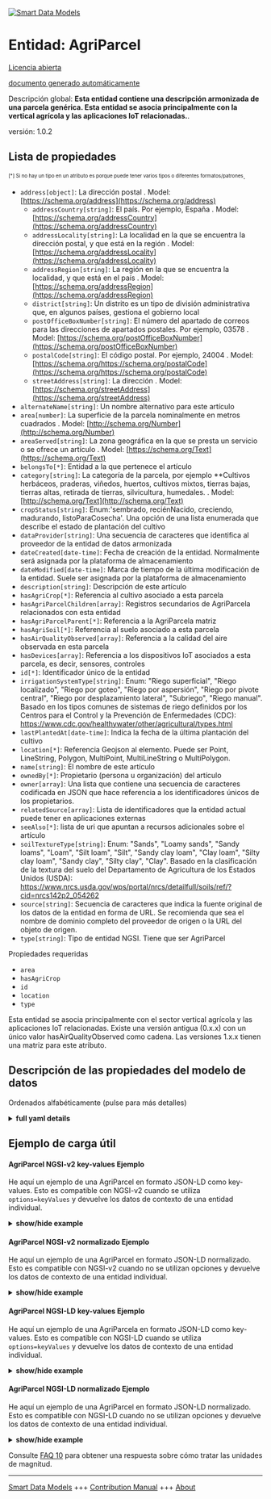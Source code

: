 <!-- 10-Header -->  
[![Smart Data Models](https://smartdatamodels.org/wp-content/uploads/2022/01/SmartDataModels_logo.png "Logo")](https://smartdatamodels.org)  
Entidad: AgriParcel  
===================<!-- /10-Header -->  
<!-- 15-License -->  
[Licencia abierta](https://github.com/smart-data-models//dataModel.Agrifood/blob/master/AgriParcel/LICENSE.md)  
[documento generado automáticamente](https://docs.google.com/presentation/d/e/2PACX-1vTs-Ng5dIAwkg91oTTUdt8ua7woBXhPnwavZ0FxgR8BsAI_Ek3C5q97Nd94HS8KhP-r_quD4H0fgyt3/pub?start=false&loop=false&delayms=3000#slide=id.gb715ace035_0_60)  
<!-- /15-License -->  
<!-- 20-Description -->  
Descripción global: **Esta entidad contiene una descripción armonizada de una parcela genérica. Esta entidad se asocia principalmente con la vertical agrícola y las aplicaciones IoT relacionadas.**.  
versión: 1.0.2  
<!-- /20-Description -->  
<!-- 30-PropertiesList -->  

## Lista de propiedades  

<sup><sub>[*] Si no hay un tipo en un atributo es porque puede tener varios tipos o diferentes formatos/patrones</sub></sup>.  
- `address[object]`: La dirección postal  . Model: [https://schema.org/address](https://schema.org/address)	- `addressCountry[string]`: El país. Por ejemplo, España  . Model: [https://schema.org/addressCountry](https://schema.org/addressCountry)  
	- `addressLocality[string]`: La localidad en la que se encuentra la dirección postal, y que está en la región  . Model: [https://schema.org/addressLocality](https://schema.org/addressLocality)  
	- `addressRegion[string]`: La región en la que se encuentra la localidad, y que está en el país  . Model: [https://schema.org/addressRegion](https://schema.org/addressRegion)  
	- `district[string]`: Un distrito es un tipo de división administrativa que, en algunos países, gestiona el gobierno local    
	- `postOfficeBoxNumber[string]`: El número del apartado de correos para las direcciones de apartados postales. Por ejemplo, 03578  . Model: [https://schema.org/postOfficeBoxNumber](https://schema.org/postOfficeBoxNumber)  
	- `postalCode[string]`: El código postal. Por ejemplo, 24004  . Model: [https://schema.org/https://schema.org/postalCode](https://schema.org/https://schema.org/postalCode)  
	- `streetAddress[string]`: La dirección  . Model: [https://schema.org/streetAddress](https://schema.org/streetAddress)  
- `alternateName[string]`: Un nombre alternativo para este artículo  - `area[number]`: La superficie de la parcela nominalmente en metros cuadrados  . Model: [http://schema.org/Number](http://schema.org/Number)- `areaServed[string]`: La zona geográfica en la que se presta un servicio o se ofrece un artículo  . Model: [https://schema.org/Text](https://schema.org/Text)- `belongsTo[*]`: Entidad a la que pertenece el artículo  - `category[string]`: La categoría de la parcela, por ejemplo **Cultivos herbáceos, praderas, viñedos, huertos, cultivos mixtos, tierras bajas, tierras altas, retirada de tierras, silvicultura, humedales.  . Model: [http://schema.org/Text](http://schema.org/Text)- `cropStatus[string]`: Enum:'sembrado, reciénNacido, creciendo, madurando, listoParaCosecha'. Una opción de una lista enumerada que describe el estado de plantación del cultivo  - `dataProvider[string]`: Una secuencia de caracteres que identifica al proveedor de la entidad de datos armonizada  - `dateCreated[date-time]`: Fecha de creación de la entidad. Normalmente será asignada por la plataforma de almacenamiento  - `dateModified[date-time]`: Marca de tiempo de la última modificación de la entidad. Suele ser asignada por la plataforma de almacenamiento  - `description[string]`: Descripción de este artículo  - `hasAgriCrop[*]`: Referencia al cultivo asociado a esta parcela  - `hasAgriParcelChildren[array]`: Registros secundarios de AgriParcela relacionados con esta entidad  - `hasAgriParcelParent[*]`: Referencia a la AgriParcela matriz  - `hasAgriSoil[*]`: Referencia al suelo asociado a esta parcela  - `hasAirQualityObserved[array]`: Referencia a la calidad del aire observada en esta parcela  - `hasDevices[array]`: Referencia a los dispositivos IoT asociados a esta parcela, es decir, sensores, controles  - `id[*]`: Identificador único de la entidad  - `irrigationSystemType[string]`: Enum: "Riego superficial", "Riego localizado", "Riego por goteo", "Riego por aspersión", "Riego por pivote central", "Riego por desplazamiento lateral", "Subriego", "Riego manual". Basado en los tipos comunes de sistemas de riego definidos por los Centros para el Control y la Prevención de Enfermedades (CDC): https://www.cdc.gov/healthywater/other/agricultural/types.html  - `lastPlantedAt[date-time]`: Indica la fecha de la última plantación del cultivo  - `location[*]`: Referencia Geojson al elemento. Puede ser Point, LineString, Polygon, MultiPoint, MultiLineString o MultiPolygon.  - `name[string]`: El nombre de este artículo  - `ownedBy[*]`: Propietario (persona u organización) del artículo  - `owner[array]`: Una lista que contiene una secuencia de caracteres codificada en JSON que hace referencia a los identificadores únicos de los propietarios.  - `relatedSource[array]`: Lista de identificadores que la entidad actual puede tener en aplicaciones externas  - `seeAlso[*]`: lista de uri que apuntan a recursos adicionales sobre el artículo  - `soilTextureType[string]`: Enum: "Sands", "Loamy sands", "Sandy loams", "Loam", "Silt loam", "Silt", "Sandy clay loam", "Clay loam", "Silty clay loam", "Sandy clay", "Silty clay", "Clay". Basado en la clasificación de la textura del suelo del Departamento de Agricultura de los Estados Unidos (USDA): https://www.nrcs.usda.gov/wps/portal/nrcs/detailfull/soils/ref/?cid=nrcs142p2_054262  - `source[string]`: Secuencia de caracteres que indica la fuente original de los datos de la entidad en forma de URL. Se recomienda que sea el nombre de dominio completo del proveedor de origen o la URL del objeto de origen.  - `type[string]`: Tipo de entidad NGSI. Tiene que ser AgriParcel  <!-- /30-PropertiesList -->  
<!-- 35-RequiredProperties -->  
Propiedades requeridas  
- `area`  - `hasAgriCrop`  - `id`  - `location`  - `type`  <!-- /35-RequiredProperties -->  
<!-- 40-RequiredProperties -->  
Esta entidad se asocia principalmente con el sector vertical agrícola y las aplicaciones IoT relacionadas. Existe una versión antigua (0.x.x) con un único valor hasAirQualityObserved como cadena. Las versiones 1.x.x tienen una matriz para este atributo.  
<!-- /40-RequiredProperties -->  
<!-- 50-DataModelHeader -->  
## Descripción de las propiedades del modelo de datos  
Ordenados alfabéticamente (pulse para más detalles)  
<!-- /50-DataModelHeader -->  
<!-- 60-ModelYaml -->  
<details><summary><strong>full yaml details</strong></summary>    
```yaml  
AgriParcel:    
  description: This entity contains a harmonised description of a generic parcel of land. This entity is primarily associated with the agricultural vertical and related IoT applications.    
  properties:    
    address:    
      description: The mailing address    
      properties:    
        addressCountry:    
          description: 'The country. For example, Spain'    
          type: string    
          x-ngsi:    
            model: https://schema.org/addressCountry    
            type: Property    
        addressLocality:    
          description: 'The locality in which the street address is, and which is in the region'    
          type: string    
          x-ngsi:    
            model: https://schema.org/addressLocality    
            type: Property    
        addressRegion:    
          description: 'The region in which the locality is, and which is in the country'    
          type: string    
          x-ngsi:    
            model: https://schema.org/addressRegion    
            type: Property    
        district:    
          description: 'A district is a type of administrative division that, in some countries, is managed by the local government'    
          type: string    
          x-ngsi:    
            type: Property    
        postOfficeBoxNumber:    
          description: 'The post office box number for PO box addresses. For example, 03578'    
          type: string    
          x-ngsi:    
            model: https://schema.org/postOfficeBoxNumber    
            type: Property    
        postalCode:    
          description: 'The postal code. For example, 24004'    
          type: string    
          x-ngsi:    
            model: https://schema.org/https://schema.org/postalCode    
            type: Property    
        streetAddress:    
          description: The street address    
          type: string    
          x-ngsi:    
            model: https://schema.org/streetAddress    
            type: Property    
        streetNr:    
          description: Number identifying a specific property on a public street    
          type: string    
          x-ngsi:    
            type: Property    
      type: object    
      x-ngsi:    
        model: https://schema.org/address    
        type: Property    
    alternateName:    
      description: An alternative name for this item    
      type: string    
      x-ngsi:    
        type: Property    
    area:    
      description: The area of the parcel nominally in square meters    
      minimum: 0    
      type: number    
      x-ngsi:    
        model: http://schema.org/Number    
        type: Property    
        units: m2    
    areaServed:    
      description: The geographic area where a service or offered item is provided    
      type: string    
      x-ngsi:    
        model: https://schema.org/Text    
        type: Property    
    belongsTo:    
      anyOf:    
        - description: Identifier format of any NGSI entity    
          maxLength: 256    
          minLength: 1    
          pattern: ^[\w\-\.\{\}\$\+\*\[\]`|~^@!,:\\]+$    
          type: string    
          x-ngsi:    
            type: Property    
        - description: Identifier format of any NGSI entity    
          format: uri    
          type: string    
          x-ngsi:    
            type: Property    
      description: Entity the item belongs to    
      x-ngsi:    
        type: Relationship    
    category:    
      description: 'The category of the parcel of land e.g.: **arable, grassland, vineyard, orchard, mixed crop, lowland, upland, set-aside, forestry, wetland.**'    
      type: string    
      x-ngsi:    
        model: http://schema.org/Text    
        type: Property    
    cropStatus:    
      description: 'Enum:''seeded, justBorn, growing, maturing, readyForHarvesting''. A choice from an enumerated list describing the crop planting status'    
      enum:    
        - seeded    
        - justBorn    
        - growing    
        - maturing    
        - readyForHarvesting    
      type: string    
      x-ngsi:    
        type: Property    
    dataProvider:    
      description: A sequence of characters identifying the provider of the harmonised data entity    
      type: string    
      x-ngsi:    
        type: Property    
    dateCreated:    
      description: Entity creation timestamp. This will usually be allocated by the storage platform    
      format: date-time    
      type: string    
      x-ngsi:    
        type: Property    
    dateModified:    
      description: Timestamp of the last modification of the entity. This will usually be allocated by the storage platform    
      format: date-time    
      type: string    
      x-ngsi:    
        type: Property    
    description:    
      description: A description of this item    
      type: string    
      x-ngsi:    
        type: Property    
    hasAgriCrop:    
      anyOf:    
        - description: Identifier format of any NGSI entity    
          maxLength: 256    
          minLength: 1    
          pattern: ^[\w\-\.\{\}\$\+\*\[\]`|~^@!,:\\]+$    
          type: string    
          x-ngsi:    
            type: Property    
        - description: Identifier format of any NGSI entity    
          format: uri    
          type: string    
          x-ngsi:    
            type: Property    
      description: Reference to the crop associated with this parcel    
      x-ngsi:    
        type: Relationship    
    hasAgriParcelChildren:    
      description: Related sub AgriParcel records to which this entity relates    
      items:    
        anyOf:    
          - description: Identifier format of any NGSI entity    
            maxLength: 256    
            minLength: 1    
            pattern: ^[\w\-\.\{\}\$\+\*\[\]`|~^@!,:\\]+$    
            type: string    
            x-ngsi:    
              type: Property    
          - description: Identifier format of any NGSI entity    
            format: uri    
            type: string    
            x-ngsi:    
              type: Property    
        description: Unique identifier of the entity    
        x-ngsi:    
          type: Property    
      type: array    
      x-ngsi:    
        type: Relationship    
    hasAgriParcelParent:    
      anyOf:    
        - description: Identifier format of any NGSI entity    
          maxLength: 256    
          minLength: 1    
          pattern: ^[\w\-\.\{\}\$\+\*\[\]`|~^@!,:\\]+$    
          type: string    
          x-ngsi:    
            type: Property    
        - description: Identifier format of any NGSI entity    
          format: uri    
          type: string    
          x-ngsi:    
            type: Property    
      description: Reference to the parent AgriParcel    
      x-ngsi:    
        type: Relationship    
    hasAgriSoil:    
      anyOf:    
        - description: Identifier format of any NGSI entity    
          maxLength: 256    
          minLength: 1    
          pattern: ^[\w\-\.\{\}\$\+\*\[\]`|~^@!,:\\]+$    
          type: string    
          x-ngsi:    
            type: Property    
        - description: Identifier format of any NGSI entity    
          format: uri    
          type: string    
          x-ngsi:    
            type: Property    
      description: Reference to the soil associated with this parcel of land    
      x-ngsi:    
        type: Relationship    
    hasAirQualityObserved:    
      description: Reference to the air quality observed in this parcel of land    
      items:    
        anyOf:    
          - description: Identifier format of any NGSI entity    
            maxLength: 256    
            minLength: 1    
            pattern: ^[\w\-\.\{\}\$\+\*\[\]`|~^@!,:\\]+$    
            type: string    
            x-ngsi:    
              type: Property    
          - description: Identifier format of any NGSI entity    
            format: uri    
            type: string    
            x-ngsi:    
              type: Property    
      type: array    
      x-ngsi:    
        type: Relationship    
    hasDevices:    
      description: 'Reference to the IoT devices associated with this parcel i.e. sensors, controls'    
      items:    
        anyOf:    
          - description: Identifier format of any NGSI entity    
            maxLength: 256    
            minLength: 1    
            pattern: ^[\w\-\.\{\}\$\+\*\[\]`|~^@!,:\\]+$    
            type: string    
            x-ngsi:    
              type: Property    
          - description: Identifier format of any NGSI entity    
            format: uri    
            type: string    
            x-ngsi:    
              type: Property    
        description: Unique identifier of the entity    
        x-ngsi:    
          type: Property    
      type: array    
      x-ngsi:    
        type: Property    
    id:    
      anyOf:    
        - description: Identifier format of any NGSI entity    
          maxLength: 256    
          minLength: 1    
          pattern: ^[\w\-\.\{\}\$\+\*\[\]`|~^@!,:\\]+$    
          type: string    
          x-ngsi:    
            type: Property    
        - description: Identifier format of any NGSI entity    
          format: uri    
          type: string    
          x-ngsi:    
            type: Property    
      description: Unique identifier of the entity    
      x-ngsi:    
        type: Property    
    irrigationSystemType:    
      description: 'Enum: ''Surface irrigation'', ''Localized irrigation'', ''Drip irrigation'', ''Sprinkler irrigation'', ''Center pivot irrigation'', ''Lateral move irrigation'', ''Sub-irrigation'', ''Manual irrigation''. Based on common types of irrigation systems as defined by Centers for Disease Control and Prevention (CDC): https://www.cdc.gov/healthywater/other/agricultural/types.html'    
      enum:    
        - Surface irrigation    
        - Localized irrigation    
        - Drip irrigation    
        - Sprinkler irrigation    
        - Center pivot irrigation    
        - Lateral move irrigation    
        - Sub-irrigation    
        - Manual irrigation    
      type: string    
      x-ngsi:    
        type: Property    
    lastPlantedAt:    
      description: Indicates the date when the crop was last planted    
      format: date-time    
      type: string    
      x-ngsi:    
        type: Property    
    location:    
      description: 'Geojson reference to the item. It can be Point, LineString, Polygon, MultiPoint, MultiLineString or MultiPolygon'    
      oneOf:    
        - description: Geojson reference to the item. Point    
          properties:    
            bbox:    
              items:    
                type: number    
              minItems: 4    
              type: array    
            coordinates:    
              items:    
                type: number    
              minItems: 2    
              type: array    
            type:    
              enum:    
                - Point    
              type: string    
          required:    
            - type    
            - coordinates    
          title: GeoJSON Point    
          type: object    
          x-ngsi:    
            type: GeoProperty    
        - description: Geojson reference to the item. LineString    
          properties:    
            bbox:    
              items:    
                type: number    
              minItems: 4    
              type: array    
            coordinates:    
              items:    
                items:    
                  type: number    
                minItems: 2    
                type: array    
              minItems: 2    
              type: array    
            type:    
              enum:    
                - LineString    
              type: string    
          required:    
            - type    
            - coordinates    
          title: GeoJSON LineString    
          type: object    
          x-ngsi:    
            type: GeoProperty    
        - description: Geojson reference to the item. Polygon    
          properties:    
            bbox:    
              items:    
                type: number    
              minItems: 4    
              type: array    
            coordinates:    
              items:    
                items:    
                  items:    
                    type: number    
                  minItems: 2    
                  type: array    
                minItems: 4    
                type: array    
              type: array    
            type:    
              enum:    
                - Polygon    
              type: string    
          required:    
            - type    
            - coordinates    
          title: GeoJSON Polygon    
          type: object    
          x-ngsi:    
            type: GeoProperty    
        - description: Geojson reference to the item. MultiPoint    
          properties:    
            bbox:    
              items:    
                type: number    
              minItems: 4    
              type: array    
            coordinates:    
              items:    
                items:    
                  type: number    
                minItems: 2    
                type: array    
              type: array    
            type:    
              enum:    
                - MultiPoint    
              type: string    
          required:    
            - type    
            - coordinates    
          title: GeoJSON MultiPoint    
          type: object    
          x-ngsi:    
            type: GeoProperty    
        - description: Geojson reference to the item. MultiLineString    
          properties:    
            bbox:    
              items:    
                type: number    
              minItems: 4    
              type: array    
            coordinates:    
              items:    
                items:    
                  items:    
                    type: number    
                  minItems: 2    
                  type: array    
                minItems: 2    
                type: array    
              type: array    
            type:    
              enum:    
                - MultiLineString    
              type: string    
          required:    
            - type    
            - coordinates    
          title: GeoJSON MultiLineString    
          type: object    
          x-ngsi:    
            type: GeoProperty    
        - description: Geojson reference to the item. MultiLineString    
          properties:    
            bbox:    
              items:    
                type: number    
              minItems: 4    
              type: array    
            coordinates:    
              items:    
                items:    
                  items:    
                    items:    
                      type: number    
                    minItems: 2    
                    type: array    
                  minItems: 4    
                  type: array    
                type: array    
              type: array    
            type:    
              enum:    
                - MultiPolygon    
              type: string    
          required:    
            - type    
            - coordinates    
          title: GeoJSON MultiPolygon    
          type: object    
          x-ngsi:    
            type: GeoProperty    
      x-ngsi:    
        type: GeoProperty    
    name:    
      description: The name of this item    
      type: string    
      x-ngsi:    
        type: Property    
    ownedBy:    
      anyOf:    
        - description: Identifier format of any NGSI entity    
          maxLength: 256    
          minLength: 1    
          pattern: ^[\w\-\.\{\}\$\+\*\[\]`|~^@!,:\\]+$    
          type: string    
          x-ngsi:    
            type: Property    
        - description: Identifier format of any NGSI entity    
          format: uri    
          type: string    
          x-ngsi:    
            type: Property    
      description: Owner (Person or Organization) of the item    
      x-ngsi:    
        type: Relationship    
    owner:    
      description: A List containing a JSON encoded sequence of characters referencing the unique Ids of the owner(s)    
      items:    
        anyOf:    
          - description: Identifier format of any NGSI entity    
            maxLength: 256    
            minLength: 1    
            pattern: ^[\w\-\.\{\}\$\+\*\[\]`|~^@!,:\\]+$    
            type: string    
            x-ngsi:    
              type: Property    
          - description: Identifier format of any NGSI entity    
            format: uri    
            type: string    
            x-ngsi:    
              type: Property    
        description: Unique identifier of the entity    
        x-ngsi:    
          type: Property    
      type: array    
      x-ngsi:    
        type: Property    
    relatedSource:    
      description: List of IDs the current entity may have in external applications    
      items:    
        properties:    
          application:    
            anyOf:    
              - description: Identifier format of any NGSI entity    
                maxLength: 256    
                minLength: 1    
                pattern: ^[\w\-\.\{\}\$\+\*\[\]`|~^@!,:\\]+$    
                type: string    
                x-ngsi:    
                  type: Property    
              - description: Identifier format of any NGSI entity    
                format: uri    
                type: string    
                x-ngsi:    
                  type: Property    
            description: Unique identifier of the entity    
            x-ngsi:    
              type: Property    
          applicationEntityId:    
            description: Identifier in the external application    
            type: string    
            x-ngsi:    
              type: Property    
        type: object    
      type: array    
      x-ngsi:    
        type: Property    
    seeAlso:    
      description: list of uri pointing to additional resources about the item    
      oneOf:    
        - items:    
            format: uri    
            type: string    
          minItems: 1    
          type: array    
        - format: uri    
          type: string    
      x-ngsi:    
        type: Property    
    soilTextureType:    
      description: 'Enum: ''Sands'', ''Loamy sands'', ''Sandy loams'', ''Loam'', ''Silt loam'', ''Silt'', ''Sandy clay loam'', ''Clay loam'', ''Silty clay loam'', ''Sandy clay'', ''Silty clay'', ''Clay''. Based on the soil texture classification of the United States Department of Agriculture (USDA): https://www.nrcs.usda.gov/wps/portal/nrcs/detailfull/soils/ref/?cid=nrcs142p2_054262'    
      enum:    
        - Sands    
        - Loamy sands    
        - Sandy loams    
        - Loam    
        - Silt loam    
        - Silt    
        - Sandy clay loam    
        - Clay loam    
        - Silty clay loam    
        - Sandy clay    
        - Silty clay    
        - Clay    
      type: string    
      x-ngsi:    
        type: Property    
    source:    
      description: 'A sequence of characters giving the original source of the entity data as a URL. Recommended to be the fully qualified domain name of the source provider, or the URL to the source object'    
      type: string    
      x-ngsi:    
        type: Property    
    type:    
      description: NGSI Entity Type. It has to be AgriParcel    
      enum:    
        - AgriParcel    
      type: string    
      x-ngsi:    
        type: Property    
  required:    
    - id    
    - type    
    - location    
    - area    
    - hasAgriCrop    
  type: object    
  x-derived-from: ""    
  x-disclaimer: 'Redistribution and use in source and binary forms, with or without modification, are permitted  provided that the license conditions are met. Copyleft (c) 2022 Contributors to Smart Data Models Program'    
  x-license-url: https://github.com/smart-data-models/dataModel.Agrifood/blob/master/AgriParcel/LICENSE.md    
  x-model-schema: https://smart-data-models.github.io/dataModel.Agrifood/AgriParcel/schema.json    
  x-model-tags: ""    
  x-version: 1.0.2    
```  
</details>    
<!-- /60-ModelYaml -->  
<!-- 70-MiddleNotes -->  
<!-- /70-MiddleNotes -->  
<!-- 80-Examples -->  
## Ejemplo de carga útil  
#### AgriParcel NGSI-v2 key-values Ejemplo  
He aquí un ejemplo de una AgriParcel en formato JSON-LD como key-values. Esto es compatible con NGSI-v2 cuando se utiliza `options=keyValues` y devuelve los datos de contexto de una entidad individual.  
<details><summary><strong>show/hide example</strong></summary>    
```json  
{  
  "id": "urn:ngsi-ld:AgriParcel:72d9fb43-53f8-4ec8-a33c-fa931360259a",  
  "type": "AgriParcel",  
  "dateCreated": "2017-01-01T01:20:00Z",  
  "dateModified": "2017-05-04T12:30:00Z",  
  "location": {  
    "type": "Polygon",  
    "coordinates": [[[100, 0], [101, 0], [101, 1], [100, 1], [100, 0]]]  
  },  
  "area": 200,  
  "description": "Spring wheat",  
  "category": "arable",  
  "relatedSource": [  
    {  
      "application": "urn:ngsi-ld:AgriApp:72d9fb43-53f8-4ec8-a33c-fa931360259a",  
      "applicationEntityId": "app:parcel1"  
    }  
  ],  
  "seeAlso": [  
    "https://example.org/concept/agriparcel",  
    "https://datamodel.org/example/agriparcel"  
  ],  
  "belongsTo": "urn:ngsi-ld:AgriFarm:f67adcbc-4479-22bc-9de1-cb228de7a765",  
  "ownedBy": "urn:ngsi-ld:Person:fce9dcbc-4479-11e8-9de1-cb228de7a15c",  
  "hasAgriParcelParent": "urn:ngsi-ld:AgriParcel:1ea0f120-4474-11e8-9919-672036642081",  
  "hasAgriParcelChildren": [  
    "urn:ngsi-ld:AgriParcel:26ba4be0-4474-11e8-8ec1-ab9e0ea93835",  
    "urn:ngsi-ld:AgriParcel:2d5b8874-4474-11e8-8d6b-dbe14425b5e4"  
  ],  
  "hasAgriCrop": "urn:ngsi-ld:AgriCrop:36021150-4474-11e8-a721-af07c5fae7c8",  
  "hasAirQualityObserved": ["urn:ngsi-ld:AirQualityObserved:B3F76EA170D030BCD9E036DCC9BEA22B"],  
  "cropStatus": "seeded",  
  "lastPlantedAt": "2016-08-23T10:18:16Z",  
  "hasAgriSoil": "urn:ngsi-ld:AgriSoil:429d1338-4474-11e8-b90a-d3e34ceb73df",  
  "hasDevice": [  
    "urn:ngsi-ld:Device:4a40aeba-4474-11e8-86bf-03d82e958ce6",  
    "urn:ngsi-ld:Device:63217d24-4474-11e8-9da2-c3dd3c36891b",  
    "urn:ngsi-ld:Device:68e091dc-4474-11e8-a398-df010c53b416",  
    "urn:ngsi-ld:Device:6f44b54e-4474-11e8-8577-d7ff6a8ef551"  
  ],  
  "soilTextureType": "Clay",  
  "irrigationSystemType": "Drip irrigation"  
}  
```  
</details>  
#### AgriParcel NGSI-v2 normalizado Ejemplo  
He aquí un ejemplo de una AgriParcel en formato JSON-LD normalizado. Esto es compatible con NGSI-v2 cuando no se utilizan opciones y devuelve los datos de contexto de una entidad individual.  
<details><summary><strong>show/hide example</strong></summary>    
```json  
{  
  "id": "urn:ngsi-ld:AgriParcel:72d9fb43-53f8-4ec8-a33c-fa931360259a",  
  "type": "AgriParcel",  
  "dateCreated": {  
    "type": "DateTime",  
    "value": "2017-01-01T01:20:00Z"  
  },  
  "dateModified": {  
    "type": "DateTime",  
    "value": "2017-05-04T12:30:00Z"  
  },  
  "location": {  
    "type": "geo:json",  
    "value": {  
      "type": "Polygon",  
      "coordinates": [[[100, 0], [101, 0], [101, 1], [100, 1], [100, 0]]]  
    }  
  },  
  "area": {  
    "value": 200  
  },  
  "description": {  
    "value": "Spring wheat"  
  },  
  "category": {  
    "value": "arable"  
  },  
  "relatedSource": {  
    "value": [  
      {  
        "application": "urn:ngsi-ld:AgriApp:72d9fb43-53f8-4ec8-a33c-fa931360259a",  
        "applicationEntityId": "app:parcel1"  
      }  
    ]  
  },  
  "seeAlso": {  
    "value": [  
      "https://example.org/concept/agriparcel",  
      "https://datamodel.org/example/agriparcel"  
    ]  
  },  
  "belongsTo": {  
    "type": "URL",  
    "value": "urn:ngsi-ld:AgriFarm:f67adcbc-4479-22bc-9de1-cb228de7a765"  
  },  
  "ownedBy": {  
    "type": "URL",  
    "value": "urn:ngsi-ld:Person:fce9dcbc-4479-11e8-9de1-cb228de7a15c"  
  },  
  "hasAgriParcelParent": {  
    "type": "URL",  
    "value": "urn:ngsi-ld:AgriParcel:1ea0f120-4474-11e8-9919-672036642081"  
  },  
  "hasAgriParcelChildren": {  
    "type": "URL",  
    "value": [  
      "urn:ngsi-ld:AgriParcel:26ba4be0-4474-11e8-8ec1-ab9e0ea93835",  
      "urn:ngsi-ld:AgriParcel:2d5b8874-4474-11e8-8d6b-dbe14425b5e4"  
    ]  
  },  
  "hasAgriCrop": {  
    "type": "URL",  
    "value": "urn:ngsi-ld:AgriCrop:36021150-4474-11e8-a721-af07c5fae7c8"  
  },  
  "hasAirQualityObserved": {  
    "type": "URL",  
    "value": ["urn:ngsi-ld:AirQualityObserved:B3F76EA170D030BCD9E036DCC9BEA22B"]  
  },  
  "cropStatus": {  
    "value": "seeded"  
  },  
  "lastPlantedAt": {  
    "type": "DateTime",  
    "value": "2016-08-23T10:18:16Z"  
  },  
  "hasAgriSoil": {  
    "type": "URL",  
    "value": "urn:ngsi-ld:AgriSoil:429d1338-4474-11e8-b90a-d3e34ceb73df"  
  },  
  "hasDevice": {  
    "type": "URL",  
    "value": [  
      "urn:ngsi-ld:Device:4a40aeba-4474-11e8-86bf-03d82e958ce6",  
      "urn:ngsi-ld:Device:63217d24-4474-11e8-9da2-c3dd3c36891b",  
      "urn:ngsi-ld:Device:68e091dc-4474-11e8-a398-df010c53b416",  
      "urn:ngsi-ld:Device:6f44b54e-4474-11e8-8577-d7ff6a8ef551"  
    ]  
  },  
  "soilTextureType": {  
      "type": "string",  
      "value": "Clay"  
  },  
  "irrigationSystemType": {  
      "type": "string",  
      "value": "Drip irrigation"  
  }  
}  
```  
</details>  
#### AgriParcel NGSI-LD key-values Ejemplo  
He aquí un ejemplo de una AgriParcela en formato JSON-LD como key-values. Esto es compatible con NGSI-LD cuando se utiliza `options=keyValues` y devuelve los datos de contexto de una entidad individual.  
<details><summary><strong>show/hide example</strong></summary>    
```json  
{  
  "id": "urn:ngsi-ld:AgriParcel:72d9fb43-53f8-4ec8-a33c-fa931360259a",  
  "type": "AgriParcel",  
  "area": 200,  
  "belongsTo": "urn:ngsi-ld:AgriFarm:f67adcbc-4479-22bc-9de1-cb228de7a765",  
  "category": "arable",  
  "createdAt": "2017-01-01T01:20:00Z",  
  "cropStatus": "seeded",  
  "description": "Spring wheat",  
  "hasAgriCrop": "urn:ngsi-ld:AgriCrop:36021150-4474-11e8-a721-af07c5fae7c8",  
  "hasAgriParcelChildren": [  
    "urn:ngsi-ld:AgriParcel:26ba4be0-4474-11e8-8ec1-ab9e0ea93835",  
    "urn:ngsi-ld:AgriParcel:2d5b8874-4474-11e8-8d6b-dbe14425b5e4"  
  ],  
  "hasAgriParcelParent": "urn:ngsi-ld:AgriParcel:1ea0f120-4474-11e8-9919-672036642081",  
  "hasAgriSoil": "urn:ngsi-ld:AgriSoil:429d1338-4474-11e8-b90a-d3e34ceb73df",  
  "hasAirQualityObserved": [  
    "urn:ngsi-ld:AirQualityObserved:B3F76EA170D030BCD9E036DCC9BEA22B"  
  ],  
  "hasDevice": [  
    "urn:ngsi-ld:Device:4a40aeba-4474-11e8-86bf-03d82e958ce6",  
    "urn:ngsi-ld:Device:63217d24-4474-11e8-9da2-c3dd3c36891b",  
    "urn:ngsi-ld:Device:68e091dc-4474-11e8-a398-df010c53b416",  
    "urn:ngsi-ld:6f44b54e-4474-11e8-8577-d7ff6a8ef551"  
  ],  
  "lastPlantedAt": "2016-08-22T10:18:16Z",  
  "location": {  
    "coordinates": [  
      [  
        [  
          100,  
          0  
        ],  
        [  
          101,  
          0  
        ],  
        [  
          101,  
          1  
        ],  
        [  
          100,  
          1  
        ],  
        [  
          100,  
          0  
        ]  
      ]  
    ],  
    "type": "Polygon"  
  },  
  "modifiedAt": "2017-05-04T12:30:00Z",  
  "ownedBy": "urn:ngsi-ld:Person:fce9dcbc-4479-11e8-9de1-cb228de7a15c",  
  "relatedSource": [  
    {  
      "application": "urn:ngsi-ld:AgriApp:72d9fb43-53f8-4ec8-a33c-fa931360259a",  
      "applicationEntityId": "app:parcel1"  
    }  
  ],  
  "seeAlso": [  
    "https://example.org/concept/agriparcel",  
    "https://datamodel.org/example/agriparcel"  
  ],  
  "@context": [  
    "https://uri.etsi.org/ngsi-ld/v1/ngsi-ld-core-context.jsonld",  
    "https://raw.githubusercontent.com/smart-data-models/dataModel.Agrifood/master/context.jsonld"  
  ]  
}  
```  
</details>  
#### AgriParcel NGSI-LD normalizado Ejemplo  
He aquí un ejemplo de una AgriParcel en formato JSON-LD normalizado. Esto es compatible con NGSI-LD cuando no se utilizan opciones y devuelve los datos de contexto de una entidad individual.  
<details><summary><strong>show/hide example</strong></summary>    
```json  
{  
  "id": "urn:ngsi-ld:AgriParcel:72d9fb43-53f8-4ec8-a33c-fa931360259a",  
  "type": "AgriParcel",  
  "area": {  
    "type": "Property",  
    "value": 200  
  },  
  "belongsTo": {  
    "type": "Relationship",  
    "object": "urn:ngsi-ld:AgriFarm:f67adcbc-4479-22bc-9de1-cb228de7a765"  
  },  
  "category": {  
    "type": "Property",  
    "value": "arable"  
  },  
  "createdAt": "2017-01-01T01:20:00Z",  
  "cropStatus": {  
    "type": "Property",  
    "value": "seeded"  
  },  
  "description": {  
    "type": "Property",  
    "value": "Spring wheat"  
  },  
  "hasAgriCrop": {  
    "type": "Relationship",  
    "object": "urn:ngsi-ld:AgriCrop:36021150-4474-11e8-a721-af07c5fae7c8"  
  },  
  "hasAgriParcelChildren": {  
    "type": "Relationship",  
    "object": [  
      "urn:ngsi-ld:AgriParcel:26ba4be0-4474-11e8-8ec1-ab9e0ea93835",  
      "urn:ngsi-ld:AgriParcel:2d5b8874-4474-11e8-8d6b-dbe14425b5e4"  
    ]  
  },  
  "hasAgriParcelParent": {  
    "type": "Relationship",  
    "object": "urn:ngsi-ld:AgriParcel:1ea0f120-4474-11e8-9919-672036642081"  
  },  
  "hasAgriSoil": {  
    "type": "Relationship",  
    "object": "urn:ngsi-ld:AgriSoil:429d1338-4474-11e8-b90a-d3e34ceb73df"  
  },  
  "hasAirQualityObserved": {  
    "type": "Relationship",  
    "object": [  
      "urn:ngsi-ld:AirQualityObserved:B3F76EA170D030BCD9E036DCC9BEA22B"  
    ]  
  },  
  "hasDevice": {  
    "type": "Relationship",  
    "object": [  
      "urn:ngsi-ld:Device:4a40aeba-4474-11e8-86bf-03d82e958ce6",  
      "urn:ngsi-ld:Device:63217d24-4474-11e8-9da2-c3dd3c36891b",  
      "urn:ngsi-ld:Device:68e091dc-4474-11e8-a398-df010c53b416",  
      "urn:ngsi-ld:6f44b54e-4474-11e8-8577-d7ff6a8ef551"  
    ]  
  },  
  "lastPlantedAt": {  
    "type": "Property",  
    "value": {  
      "@type": "DateTime",  
      "@value": "2016-08-22T10:18:16Z"  
    }  
  },  
  "location": {  
    "type": "GeoProperty",  
    "value": {  
      "type": "Polygon",  
      "coordinates": [  
        [  
          [  
            100,  
            0  
          ],  
          [  
            101,  
            0  
          ],  
          [  
            101,  
            1  
          ],  
          [  
            100,  
            1  
          ],  
          [  
            100,  
            0  
          ]  
        ]  
      ]  
    }  
  },  
  "modifiedAt": "2017-05-04T12:30:00Z",  
  "ownedBy": {  
    "type": "Relationship",  
    "object": "urn:ngsi-ld:Person:fce9dcbc-4479-11e8-9de1-cb228de7a15c"  
  },  
  "relatedSource": {  
    "type": "Property",  
    "value": [  
      {  
        "application": "urn:ngsi-ld:AgriApp:72d9fb43-53f8-4ec8-a33c-fa931360259a",  
        "applicationEntityId": "app:parcel1"  
      }  
    ]  
  },  
  "seeAlso": {  
    "type": "Property",  
    "value": [  
      "https://example.org/concept/agriparcel",  
      "https://datamodel.org/example/agriparcel"  
    ]  
  },  
  "@context": [  
    "https://raw.githubusercontent.com/smart-data-models/dataModel.Agrifood/master/context.jsonld"  
  ]  
}  
```  
</details><!-- /80-Examples -->  
<!-- 90-FooterNotes -->  
<!-- /90-FooterNotes -->  
<!-- 95-Units -->  
Consulte [FAQ 10](https://smartdatamodels.org/index.php/faqs/) para obtener una respuesta sobre cómo tratar las unidades de magnitud.  
<!-- /95-Units -->  
<!-- 97-LastFooter -->  
---  
[Smart Data Models](https://smartdatamodels.org) +++ [Contribution Manual](https://bit.ly/contribution_manual) +++ [About](https://bit.ly/Introduction_SDM)<!-- /97-LastFooter -->  
